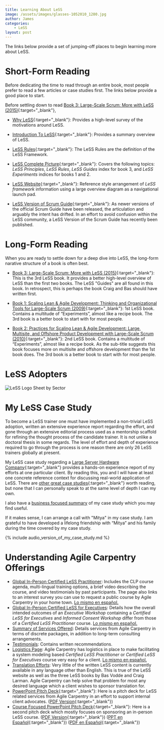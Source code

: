 ```yaml
---
title: Learning About LeSS
image: /assets/images/glasses-1052010_1280.jpg
author: James
categories:
    - LeSS
layout: post
---
```


The links below provide a set of jumping-off places to begin learning more about LeSS.


# Short-Form Reading

Before dedicating the time to read through an entire book, most people prefer to read a few articles or case studies first. The links below provide a good place to start.

Before settling down to read [Book 3: Large-Scale Scrum: More with LeSS  (2015)](https://www.amazon.com/Large-Scale-Scrum-More-Craig-Larman/dp/0321985710){:target="_blank"}, 

* [Why LeSS](https://less.works/less/framework/why-less){:target="_blank"}: Provides a high-level survey of the motivations around LeSS.

* [Introduction To LeSS](https://less.works/less/framework/introduction){:target="_blank"}: Provides a summary overview of LeSS.

* [LeSS Rules](https://less.works/less/rules){:target="_blank"}: The LeSS Rules are the definition of the LeSS Framework.

* [LeSS Complete Picture](https://less.works/resources/LeSS-complete-picture.pdf){:target="_blank"}: Covers the following topics: _LeSS Principles_, _LeSS Rules_, _LeSS Guides_ index for book 3, and _LeSS Experiments_ indices for books 1 and 2.

* [LeSS Website](https://less.works/){:target="_blank"}:
Reference style arrangement of _LeSS framework_ information using a large overview diagram as a navigational launch pad.

* [LeSS Version of Scrum Guide](https://less.works/less/scrum-guide){:target="_blank"}: As newer versions of the official Scrum Guide have been released, the articulation and arguably the intent has drifted. In an effort to avoid confusion within the LeSS community, a LeSS Version of the Scrum Guide has recently been published.

# Long-Form Reading

When you are ready to settle down for a deep dive into LeSS, the long-form narative structure of a book is often best.

* [Book 3: Large-Scale Scrum: More with LeSS  (2015)](https://www.amazon.com/Large-Scale-Scrum-More-Craig-Larman/dp/0321985710){:target="_blank"}:
This is the 3rd LeSS book. It provides a better high-level overview of LeSS than the first two books. The LeSS "Guides" are all found in this book. In retrospect, this is perhaps the book Craig and Bas should have written first.

* [Book 1: Scaling Lean & Agile Development: Thinking and Organizational Tools for Large-Scale Scrum (2009)](https://www.amazon.com/Scaling-Lean-Agile-Development-Organizational/dp/0321480961){:target="_blank"}:
1st LeSS book. Contains a multitude of “Experiments”, almost like a recipe book. The 3rd book is a better book to start with for most people.

* [Book 2: Practices for Scaling Lean & Agile Development: Large, Multisite, and Offshore Product Development with Large-Scale Scrum (2010)](https://www.amazon.com/Practices-Scaling-Lean-Agile-Development/dp/0321636406){:target="_blank"}:
2nd LeSS book. Contains a multitude of “Experiments”, almost like a recipe book. As the sub-title suggests this book focuses more on multisite and offshore development than the 1st book does. The 3rd book is a better book to start with for most people.

# LeSS Adopters

![LeSS Logo Sheet by Sector](/assets/images/less_adoptions/LeSSAdoptionsLogosheetBySector_websites.png)


# My LeSS Case Study

To become a LeSS trainer one must have implemented a non-trivial LeSS adoption, written an extensive experience report regarding the effort, and gone through an extensive editorial process used as a mentorship scaffold for refining the thought process of the candidate trainer. It is not unlike a doctoral thesis in some regards. The level of effort and depth of experience required to go through the process is one reason there are only 26 LeSS trainers globally at present.

My LeSS case study regarding a [Large Server Hardware Company](https://less.works/case-studies/large-server-hardware-company){:target="_blank"} provides a hands-on experience report of my efforts at one particular client. By reading this, you and I will have at least one concrete reference context for discussing real-world application of LeSS. There are [other great case studies](https://less.works/case-studies){:target="_blank"} worth reading, but none that I can personally speak to at the same level of depth I can my own.

I also have a [business focused summary]({{site.baseurl}}/blog/business-summary-of-case-study/) of my case study which you may find useful.

If it makes sense, I can arrange a call with "Mitya" in my case study. I am grateful to  have developed a lifelong friendship with “Mitya” and his family during the time covered by my case study.

{% include audio_version_of_my_case_study.md %}


# Understanding Agile Carpentry Offerings

* [Global In-Person Certified LeSS Practitioner]({{site.baseurl}}/clp/global/): Includes the CLP course agenda, multi-lingual training options, a brief video describing the course, and video testimonials by past participants. The page also links to an interest survey you can use to request a public course by Agile Carpentry in your home town. [Lo mismo en español.]({{site.baseurl}}/clp/sp_global/)
* [Global In-Person Certified LeSS for Executives]({{site.baseurl}}/cle/global/): Details how the overall intended outcomes of an _Executive Workshop_ containing a _Certified LeSS for Executives_ and _Informed Consent Workshop_ differ from those of a _Certified LeSS Practitioner_ course. [Lo mismo en español.]({{site.baseurl}}/cle/sp_global/)
* [Summary of Services Offered]({{site.baseurl}}/services/): Details services from Agile Carpentry in terms of discrete packages, in addition to long-term consulting arrangements.
* [Testimonials]({{site.baseurl}}/testimonials): Contains written recommendations.
* [Logistics Page]({{site.baseurl}}/clp/logistics/): Agile Carpentry has logistics in place to make facilitating a system modeling based _Certified LeSS Practitioner_ or _Certified LeSS for Executives_ course very easy for a client. [Lo mismo en español.]({{site.baseurl}}/clp/sp_logistics/)
* [Translation Efforts]({{site.baseurl}}/blog/less-in-arabic/): Very little of the written LeSS content is currently available in any language other than English. This is true of the LeSS website as well as the three LeSS books by Bas Vodde and Craig Larman. Agile Carpentry can help solve that problem for most any desired language which a client wishes to sponsor translation for.
* [PowerPoint Pitch Deck]({{site.baseurl}}/assets/pdfs/PitchDeckGeneric.pptx){:target="_blank"}: Here is a pitch deck for LeSS related services from Agile Carpentry in an effort to support internal client advocates. ([PDF Version]({{site.baseurl}}/assets/pdfs/PitchDeckGeneric.pdf){:target="_blank"})
* [Course Focused PowerPoint Pitch Deck]({{site.baseurl}}/assets/pdfs/PromoSlide_CertifiedLeSSPractitioner_Public.pptx){:target="_blank"}: Here is a second pitch deck which mostly focuses on sponsoring an in-person LeSS course. ([PDF Version]({{site.baseurl}}/assets/pdfs/PromoSlide_CertifiedLeSSPractitioner_Public.pdf){:target="_blank"}) ([PPT en Español]({{site.baseurl}}/assets/pdfs/Spanish_PromoSlide_CertifiedLeSSPractitioner_Public.pptx){:target="_blank"}) ([PDF en Español]({{site.baseurl}}/assets/pdfs/Spanish_PromoSlide_CertifiedLeSSPractitioner_Public.pdf){:target="_blank"})



